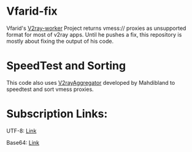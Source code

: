 # Vfarid-fix

Vfarid's [V2ray-worker](https://github.com/vfarid/v2ray-worker) Project returns vmess:// proxies as unsupported format for most of v2ray apps. Until he pushes a fix, this repository is mostly about fixing the output of his code.

# SpeedTest and Sorting

This code also uses [V2rayAggregator](https:](https://github.com/mahdibland/V2RayAggregator)) developed by Mahdibland to speedtest and sort vmess proxies.

# Subscription Links:

UTF-8: [Link](https://raw.githubusercontent.com/Surfboardv2ray/Vfarid-fix/main/sub)

Base64: [Link](https://raw.githubusercontent.com/Surfboardv2ray/Vfarid-fix/main/sub64)
